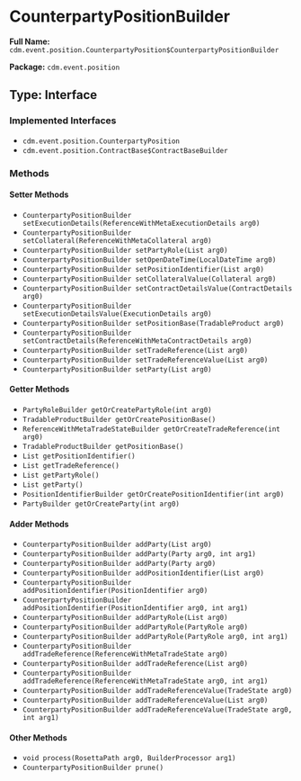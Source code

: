 # CounterpartyPositionBuilder

**Full Name:** `cdm.event.position.CounterpartyPosition$CounterpartyPositionBuilder`

**Package:** `cdm.event.position`

## Type: Interface

### Implemented Interfaces

- `cdm.event.position.CounterpartyPosition`
- `cdm.event.position.ContractBase$ContractBaseBuilder`

### Methods

#### Setter Methods

- `CounterpartyPositionBuilder setExecutionDetails(ReferenceWithMetaExecutionDetails arg0)`
- `CounterpartyPositionBuilder setCollateral(ReferenceWithMetaCollateral arg0)`
- `CounterpartyPositionBuilder setPartyRole(List arg0)`
- `CounterpartyPositionBuilder setOpenDateTime(LocalDateTime arg0)`
- `CounterpartyPositionBuilder setPositionIdentifier(List arg0)`
- `CounterpartyPositionBuilder setCollateralValue(Collateral arg0)`
- `CounterpartyPositionBuilder setContractDetailsValue(ContractDetails arg0)`
- `CounterpartyPositionBuilder setExecutionDetailsValue(ExecutionDetails arg0)`
- `CounterpartyPositionBuilder setPositionBase(TradableProduct arg0)`
- `CounterpartyPositionBuilder setContractDetails(ReferenceWithMetaContractDetails arg0)`
- `CounterpartyPositionBuilder setTradeReference(List arg0)`
- `CounterpartyPositionBuilder setTradeReferenceValue(List arg0)`
- `CounterpartyPositionBuilder setParty(List arg0)`

#### Getter Methods

- `PartyRoleBuilder getOrCreatePartyRole(int arg0)`
- `TradableProductBuilder getOrCreatePositionBase()`
- `ReferenceWithMetaTradeStateBuilder getOrCreateTradeReference(int arg0)`
- `TradableProductBuilder getPositionBase()`
- `List getPositionIdentifier()`
- `List getTradeReference()`
- `List getPartyRole()`
- `List getParty()`
- `PositionIdentifierBuilder getOrCreatePositionIdentifier(int arg0)`
- `PartyBuilder getOrCreateParty(int arg0)`

#### Adder Methods

- `CounterpartyPositionBuilder addParty(List arg0)`
- `CounterpartyPositionBuilder addParty(Party arg0, int arg1)`
- `CounterpartyPositionBuilder addParty(Party arg0)`
- `CounterpartyPositionBuilder addPositionIdentifier(List arg0)`
- `CounterpartyPositionBuilder addPositionIdentifier(PositionIdentifier arg0)`
- `CounterpartyPositionBuilder addPositionIdentifier(PositionIdentifier arg0, int arg1)`
- `CounterpartyPositionBuilder addPartyRole(List arg0)`
- `CounterpartyPositionBuilder addPartyRole(PartyRole arg0)`
- `CounterpartyPositionBuilder addPartyRole(PartyRole arg0, int arg1)`
- `CounterpartyPositionBuilder addTradeReference(ReferenceWithMetaTradeState arg0)`
- `CounterpartyPositionBuilder addTradeReference(List arg0)`
- `CounterpartyPositionBuilder addTradeReference(ReferenceWithMetaTradeState arg0, int arg1)`
- `CounterpartyPositionBuilder addTradeReferenceValue(TradeState arg0)`
- `CounterpartyPositionBuilder addTradeReferenceValue(List arg0)`
- `CounterpartyPositionBuilder addTradeReferenceValue(TradeState arg0, int arg1)`

#### Other Methods

- `void process(RosettaPath arg0, BuilderProcessor arg1)`
- `CounterpartyPositionBuilder prune()`

